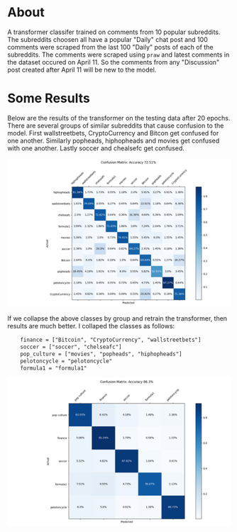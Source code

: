 # About

A transformer classifer trained on comments from 10 popular subreddits.
The subreddits choosen all have a popular "Daily" chat post and 100 comments
were scraped from the last 100 "Daily" posts of each of the subreddits. The 
comments were scraped using `praw` and latest comments in the dataset occured
on April 11. So the comments from any "Discussion" post created after April 11
will be new to the model.

# Some Results

Below are the results of the transformer on the testing data after 20 epochs.
There are several groups of similar subreddits that cause confusion to the
model. First wallstreetbets, CryptoCurrency and Bitcon get confused for
one another. Similarly popheads, hiphopheads and movies get confused with
one another. Lastly soccer and chealsefc get confused.

![](./run_experiment/all_4layers_bs64_512emb_8hd/metrics/evaluation_ep0.png) 


If we collapse the above classes by group and retrain the transformer, then 
results are much better. I collaped the classes as follows:
```
    finance = ["Bitcoin", "CryptoCurrency", "wallstreetbets"]
    soccer = ["soccer", "chelseafc"]
    pop_culture = ["movies", "popheads", "hiphopheads"]
    pelotoncycle = "pelotoncycle"
    formula1 = "formula1"
```

![](./run_experiment/all_collapsed/metrics/evaluation_ep0.png) 
